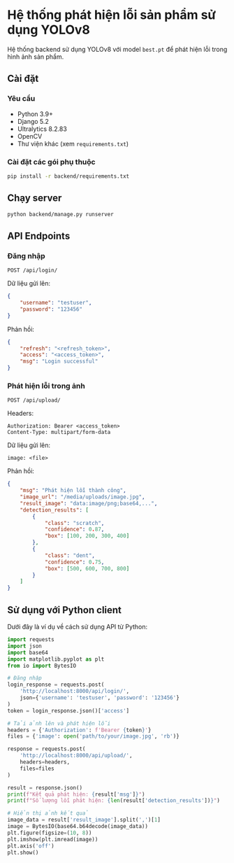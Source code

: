 # Hệ thống phát hiện lỗi sản phẩm sử dụng YOLOv8

Hệ thống backend sử dụng YOLOv8 với model `best.pt` để phát hiện lỗi trong hình ảnh sản phẩm.

## Cài đặt

### Yêu cầu
- Python 3.9+
- Django 5.2
- Ultralytics 8.2.83
- OpenCV
- Thư viện khác (xem `requirements.txt`)

### Cài đặt các gói phụ thuộc
```bash
pip install -r backend/requirements.txt
```

## Chạy server

```bash
python backend/manage.py runserver
```

## API Endpoints

### Đăng nhập
```
POST /api/login/
```
Dữ liệu gửi lên:
```json
{
    "username": "testuser",
    "password": "123456"
}
```
Phản hồi:
```json
{
    "refresh": "<refresh_token>",
    "access": "<access_token>",
    "msg": "Login successful"
}
```

### Phát hiện lỗi trong ảnh
```
POST /api/upload/
```

Headers:
```
Authorization: Bearer <access_token>
Content-Type: multipart/form-data
```

Dữ liệu gửi lên:
```
image: <file>
```

Phản hồi:
```json
{
    "msg": "Phát hiện lỗi thành công",
    "image_url": "/media/uploads/image.jpg",
    "result_image": "data:image/png;base64,...",
    "detection_results": [
        {
            "class": "scratch",
            "confidence": 0.87,
            "box": [100, 200, 300, 400]
        },
        {
            "class": "dent",
            "confidence": 0.75,
            "box": [500, 600, 700, 800]
        }
    ]
}
```

## Sử dụng với Python client

Dưới đây là ví dụ về cách sử dụng API từ Python:

```python
import requests
import json
import base64
import matplotlib.pyplot as plt
from io import BytesIO

# Đăng nhập
login_response = requests.post(
    'http://localhost:8000/api/login/',
    json={'username': 'testuser', 'password': '123456'}
)
token = login_response.json()['access']

# Tải ảnh lên và phát hiện lỗi
headers = {'Authorization': f'Bearer {token}'}
files = {'image': open('path/to/your/image.jpg', 'rb')}

response = requests.post(
    'http://localhost:8000/api/upload/',
    headers=headers,
    files=files
)

result = response.json()
print(f"Kết quả phát hiện: {result['msg']}")
print(f"Số lượng lỗi phát hiện: {len(result['detection_results'])}")

# Hiển thị ảnh kết quả
image_data = result['result_image'].split(',')[1]
image = BytesIO(base64.b64decode(image_data))
plt.figure(figsize=(10, 8))
plt.imshow(plt.imread(image))
plt.axis('off')
plt.show()
```



